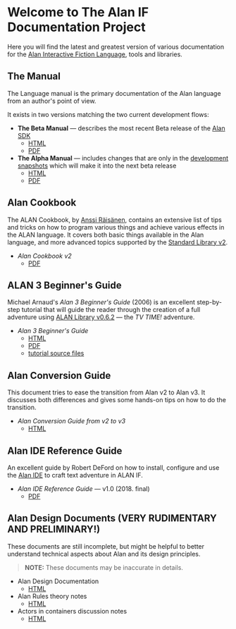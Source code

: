 # Welcome to The Alan IF Documentation Project

Here you will find the latest and greatest version of various documentation for the [Alan Interactive Fiction Language], tools and libraries.

## The Manual

The Language manual is the primary documentation of the Alan language from an author's point of view.

It exists in two versions matching the two current development flows:

- **The Beta Manual** — describes the most recent Beta release of the [Alan SDK]
    + [HTML](manual-beta/manual.html)
    + [PDF](manual-beta/manual.pdf)
- **The Alpha Manual** — includes changes that are only in the [development snapshots] which will make it into the next beta release
    + [HTML](manual-alpha/manual.html)
    + [PDF](manual-alpha/manual.pdf)


## Alan Cookbook

The ALAN Cookbook, by [Anssi Räisänen], contains an extensive list of tips and tricks on how to program various things and achieve various effects in the ALAN language.
It covers both basic things available in the Alan language, and more advanced topics supported by the [Standard Library v2].

- _Alan Cookbook v2_
    + [PDF](alancookbook/alancookbookv2.pdf)

## ALAN 3 Beginner's Guide

Michael Arnaud's _Alan 3 Beginner's Guide_ (2006) is an excellent step-by-step tutorial that will guide the reader through the creation of a full adventure using [ALAN Library v0.6.2] — the _TV TIME!_ adventure.

- _Alan 3 Beginner's Guide_
    + [HTML](alanguide/alanguide.html)
    + [PDF](alanguide/alanguide.pdf)
    + [tutorial source files][alanguide files]


## Alan Conversion Guide

This document tries to ease the transition from Alan v2 to Alan v3.
It discusses both differences and gives some hands-on tips on how to do the transition.

- _Alan Conversion Guide from v2 to v3_
    + [HTML](conversion/conversion.html)


## Alan IDE Reference Guide

An excellent guide by Robert DeFord on how to install, configure and use the [Alan IDE] to craft text adventure in ALAN IF.

- _Alan IDE Reference Guide_ — v1.0 (2018. final)
    + [PDF](ideguide/ideguide.pdf)


## Alan Design Documents (VERY RUDIMENTARY AND PRELIMINARY!)

These documents are still incomplete, but might be helpful to better understand technical aspects about Alan and its design principles.

> **NOTE:** These documents may be inaccurate in details.

- Alan Design Documentation
    + [HTML](design/design.html)
- Alan Rules theory notes
    + [HTML](design/rules.html)
- Actors in containers discussion notes
    + [HTML](design/actors-in-containers.html)

<!----------------------------- REFERENCE LINKS ------------------------------>

[Alan IDE]: https://www.alanif.se/download-alan-v3/alanide "AlanIDE homepage at the ALAN IF website"
[Alan Interactive Fiction Language]: https://www.alanif.se "Visit the ALAN IF website"
[ALAN Library v0.6.2]: https://github.com/alan-if/alan-goodies/tree/master/libs/ALAN-Library_0.6 "ALAN Library v0.6.2 sources at the Alan Goodies repository"
[Alan SDK]: https://www.alanif.se/download-alan-v3/development-kits "Download page of ALAN Beta development kits"
[alanguide files]: https://github.com/alan-if/alan-docs/tree/master/alanguide/alanguide-code "Tutorial source file for the ALAN 3 Beginner's Guide, at Alan-Docs repository on GitHub"
[development snapshots]: https://www.alanif.se/download-alan-v3/development-snapshots/development-snapshots "Download page of ALAN Alpha development kit snapshots"
[Standard Library v2]: https://github.com/AnssiR66/AlanStdLib "Visit the ALAN Standard Library v2 repository on GitHub"

<!-- people -->

[Anssi Räisänen]: https://github.com/AnssiR66 "View Anssi Räisänen's GitHub profile"

<!-- EOF -->
